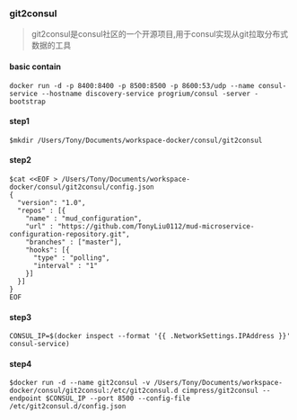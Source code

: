 ### git2consul
> git2consul是consul社区的一个开源项目,用于consul实现从git拉取分布式数据的工具

#### basic contain

    docker run -d -p 8400:8400 -p 8500:8500 -p 8600:53/udp --name consul-service --hostname discovery-service progrium/consul -server -bootstrap
    
#### step1
    
    $mkdir /Users/Tony/Documents/workspace-docker/consul/git2consul
    
#### step2    

    $cat <<EOF > /Users/Tony/Documents/workspace-docker/consul/git2consul/config.json
    {
      "version": "1.0",
      "repos" : [{
        "name" : "mud_configuration",
        "url" : "https://github.com/TonyLiu0112/mud-microservice-configuration-repository.git",
        "branches" : ["master"],
        "hooks": [{
          "type" : "polling",
          "interval" : "1"
        }]
      }]
    }
    EOF
    
#### step3

    CONSUL_IP=$(docker inspect --format '{{ .NetworkSettings.IPAddress }}' consul-service)    
    
#### step4
    
    $docker run -d --name git2consul -v /Users/Tony/Documents/workspace-docker/consul/git2consul:/etc/git2consul.d cimpress/git2consul --endpoint $CONSUL_IP --port 8500 --config-file /etc/git2consul.d/config.json